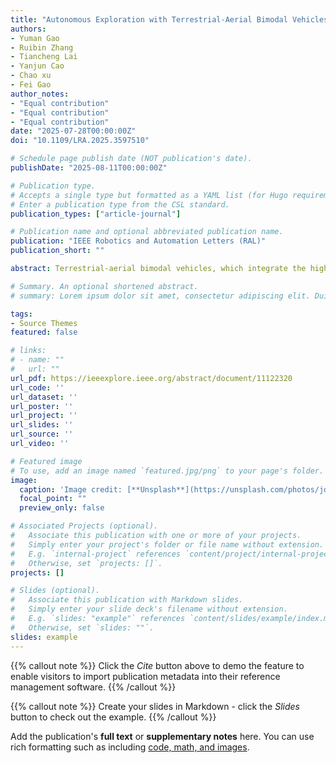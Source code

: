 ```yaml
---
title: "Autonomous Exploration with Terrestrial-Aerial Bimodal Vehicles"
authors:
- Yuman Gao
- Ruibin Zhang
- Tiancheng Lai
- Yanjun Cao
- Chao xu
- Fei Gao
author_notes:
- "Equal contribution"
- "Equal contribution"
- "Equal contribution"
date: "2025-07-28T00:00:00Z"
doi: "10.1109/LRA.2025.3597510"

# Schedule page publish date (NOT publication's date).
publishDate: "2025-08-11T00:00:00Z"

# Publication type.
# Accepts a single type but formatted as a YAML list (for Hugo requirements).
# Enter a publication type from the CSL standard.
publication_types: ["article-journal"]

# Publication name and optional abbreviated publication name.
publication: "IEEE Robotics and Automation Letters (RAL)"
publication_short: ""

abstract: Terrestrial-aerial bimodal vehicles, which integrate the high mobility of aerial robots with the long endurance of ground robots, offer significant potential for autonomous exploration. Given the inherent energy and time constraints in practical exploration tasks, we present a hierarchical framework for the bimodal vehicle to utilize its flexible locomotion modalities for exploration. Beginning with extracting environmental information to identify informative regions, we generate a set of potential bimodal viewpoints. To adaptively manage energy and time constraints, we introduce an extended Monte Carlo Tree Search approach that strategically optimizes both modality selection and viewpoint sequencing. Combined with an improved bimodal vehicle motion planner, we present a complete bimodal energy- and time-aware exploration system. Extensive simulations and deployment on a customized real-world platform demonstrate the effectiveness of our system.

# Summary. An optional shortened abstract.
# summary: Lorem ipsum dolor sit amet, consectetur adipiscing elit. Duis posuere tellus ac convallis placerat. Proin tincidunt magna sed ex sollicitudin condimentum.

tags:
- Source Themes
featured: false

# links:
# - name: ""
#   url: ""
url_pdf: https://ieeexplore.ieee.org/abstract/document/11122320
url_code: ''
url_dataset: ''
url_poster: ''
url_project: ''
url_slides: ''
url_source: ''
url_video: ''

# Featured image
# To use, add an image named `featured.jpg/png` to your page's folder. 
image:
  caption: 'Image credit: [**Unsplash**](https://unsplash.com/photos/jdD8gXaTZsc)'
  focal_point: ""
  preview_only: false

# Associated Projects (optional).
#   Associate this publication with one or more of your projects.
#   Simply enter your project's folder or file name without extension.
#   E.g. `internal-project` references `content/project/internal-project/index.md`.
#   Otherwise, set `projects: []`.
projects: []

# Slides (optional).
#   Associate this publication with Markdown slides.
#   Simply enter your slide deck's filename without extension.
#   E.g. `slides: "example"` references `content/slides/example/index.md`.
#   Otherwise, set `slides: ""`.
slides: example
---
```


{{% callout note %}}
Click the *Cite* button above to demo the feature to enable visitors to import publication metadata into their reference management software.
{{% /callout %}}

{{% callout note %}}
Create your slides in Markdown - click the *Slides* button to check out the example.
{{% /callout %}}

Add the publication's **full text** or **supplementary notes** here. You can use rich formatting such as including [code, math, and images](https://docs.hugoblox.com/content/writing-markdown-latex/).
